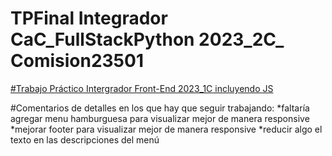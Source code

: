 # TPFinal Integrador CaC_FullStackPython 2023_2C_ Comision23501

[#Trabajo Práctico Intergrador Front-End 2023_1C incluyendo JS](https://clever-pasca-b4696a.netlify.app/)


#Comentarios de detalles en los que hay que seguir trabajando:
*faltaría agregar menu hamburguesa para visualizar mejor de manera responsive
*mejorar footer para visualizar mejor de manera responsive
*reducir algo el texto en las descripciones del menú


